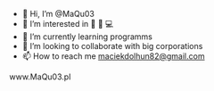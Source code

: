 - 👋 Hi, I’m @MaQu03
- 👀 I’m interested in 🏀 💪 💻
- 🌱 I’m currently learning programms
- 💞️ I’m looking to collaborate with big corporations
- 📫 How to reach me maciekdolhun82@gmail.com

<!---
MaQu03/MaQu03 is a ✨ special ✨ repository because its `README.md` (this file) appears on your GitHub profile.
You can click the Preview link to take a look at your changes.
---> www.MaQu03.pl
